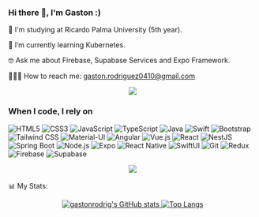 ### Hi there 👋, I'm Gaston :)    
  
🏫 I'm studying at Ricardo Palma University (5th year). 
 
🥸 I’m currently learning Kubernetes.

🤓 Ask me about Firebase, Supabase Services and Expo Framework.

🧍🏻‍♂️ How to reach me: gaston.rodriguez0410@gmail.com

<div align="center">
  <img src="https://user-images.githubusercontent.com/73097560/115834477-dbab4500-a447-11eb-908a-139a6edaec5c.gif" />
</div> 

<h3>When I code, I rely on</h3>
<p>
  <img alt="HTML5" src="https://img.shields.io/badge/-HTML5-E34F26?style=flat-square&logo=html5&logoColor=white" />
  <img alt="CSS3" src="https://img.shields.io/badge/-CSS3-1572B6?style=flat-square&logo=css3&logoColor=white" />
  <img alt="JavaScript" src="https://img.shields.io/badge/-JavaScript-F7DF1E?style=flat-square&logo=javascript&logoColor=black" />
  <img alt="TypeScript" src="https://img.shields.io/badge/-TypeScript-007ACC?style=flat-square&logo=typescript&logoColor=white" />
  <img alt="Java" src="https://img.shields.io/badge/Java-ED8B00?style=flat-square&logo=java&logoColor=white" />
  <img alt="Swift" src="https://img.shields.io/badge/-Swift-FA7343?style=flat-square&logo=swift&logoColor=white" />
  <img alt="Bootstrap" src="https://img.shields.io/badge/-Bootstrap-7953b3?style=flat-square&logo=bootstrap&logoColor=white" />
  <img alt="Tailwind CSS" src="https://img.shields.io/badge/-Tailwind%20CSS-38B2AC?style=flat-square&logo=tailwind-css&logoColor=white" />
  <img alt="Material-UI" src="https://img.shields.io/badge/-Material%20UI-0081CB?style=flat-square&logo=mui&logoColor=white" />
  <img alt="Angular" src="https://img.shields.io/badge/-Angular-DD0031?style=flat-square&logo=angular&logoColor=white" />
  <img alt="Vue.js" src="https://img.shields.io/badge/-Vue.js-4FC08D?style=flat-square&logo=vue.js&logoColor=white" />
  <img alt="React" src="https://img.shields.io/badge/-React-61DAFB?style=flat-square&logo=react&logoColor=black" />
  <img alt="NestJS" src="https://img.shields.io/badge/-NestJS-E0234E?style=flat-square&logo=nestjs&logoColor=white" />
  <img alt="Spring Boot" src="https://img.shields.io/badge/-Spring%20Boot-6DB33F?style=flat-square&logo=spring-boot&logoColor=white" />
  <img alt="Node.js" src="https://img.shields.io/badge/-Node.js-339933?style=flat-square&logo=node.js&logoColor=white" />
  <img alt="Expo" src="https://img.shields.io/badge/-Expo-000020?style=flat-square&logo=expo&logoColor=white" />
  <img alt="React Native" src="https://img.shields.io/badge/-React%20Native-61DAFB?style=flat-square&logo=react&logoColor=black" />
  <img alt="SwiftUI" src="https://img.shields.io/badge/-SwiftUI-FA7343?style=flat-square&logo=swift&logoColor=white" />
  <img alt="Git" src="https://img.shields.io/badge/-Git-F05032?style=flat-square&logo=git&logoColor=white" />
  <img alt="Redux" src="https://img.shields.io/badge/-Redux-764ABC?style=flat-square&logo=redux&logoColor=white" />
  <img alt="Firebase" src="https://img.shields.io/badge/-Firebase-FFCA28?style=flat-square&logo=firebase&logoColor=white" />
  <img alt="Supabase" src="https://img.shields.io/badge/-Supabase-3ECF8E?style=flat-square&logo=supabase&logoColor=white" />
</p>

<div align="center">
  <img src="https://user-images.githubusercontent.com/73097560/115834477-dbab4500-a447-11eb-908a-139a6edaec5c.gif" />
</div>

<br>
📊 My Stats:

<p align="center">
  <a href="https://github.com/anuraghazra/github-readme-stats">
    <img alt="gastonrodrig's GitHub stats" src="https://github-readme-stats.vercel.app/api?username=gastonrodrig&show_icons=true&bg_color=0D1116&hide_border=true&title_color=73C7FF&text_color=ffffff&icon_color=73C7FF" />
  </a>
  <a href="https://github.com/anuraghazra/github-readme-stats">
    <img alt="Top Langs" src="https://github-readme-stats.vercel.app/api/top-langs/?username=gastonrodrig&layout=compact&bg_color=0D1116&hide_border=true&title_color=73C7FF&text_color=ffffff&icon_color=73C7FF" />
  </a>
</p>
